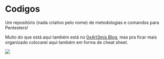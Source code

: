 # Codigos

Um repositório (nada criativo pelo nome) de metodologias e comandos para Pentesters!

Muito do que está aqui também está no [0x4rt3mis Blog](https://0x4rt3mis.github.io), mas pra ficar mais organizado colocarei aqui também em forma de cheat sheet.

![](https://raw.githubusercontent.com/0x4rt3mis/0x4rt3mis.github.io/master/img/aleatorias/logo.png)